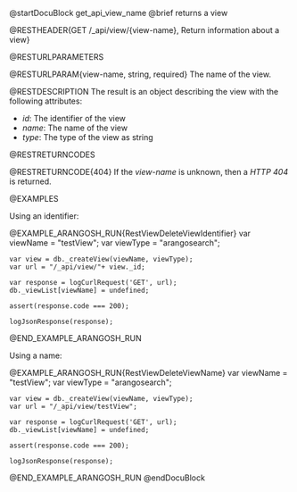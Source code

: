 @startDocuBlock get_api_view_name
@brief returns a view

@RESTHEADER{GET /_api/view/{view-name}, Return information about a view}

@RESTURLPARAMETERS

@RESTURLPARAM{view-name, string, required}
The name of the view.

@RESTDESCRIPTION
The result is an object describing the view with the following attributes:
- *id*: The identifier of the view
- *name*: The name of the view
- *type*: The type of the view as string

@RESTRETURNCODES

@RESTRETURNCODE{404}
If the *view-name* is unknown, then a *HTTP 404* is returned.

@EXAMPLES

Using an identifier:

@EXAMPLE_ARANGOSH_RUN{RestViewDeleteViewIdentifier}
    var viewName = "testView";
    var viewType = "arangosearch";

    var view = db._createView(viewName, viewType);
    var url = "/_api/view/"+ view._id;

    var response = logCurlRequest('GET', url);
    db._viewList[viewName] = undefined;

    assert(response.code === 200);

    logJsonResponse(response);
@END_EXAMPLE_ARANGOSH_RUN

Using a name:

@EXAMPLE_ARANGOSH_RUN{RestViewDeleteViewName}
    var viewName = "testView";
    var viewType = "arangosearch";

    var view = db._createView(viewName, viewType);
    var url = "/_api/view/testView";

    var response = logCurlRequest('GET', url);
    db._viewList[viewName] = undefined;

    assert(response.code === 200);

    logJsonResponse(response);
@END_EXAMPLE_ARANGOSH_RUN
@endDocuBlock
